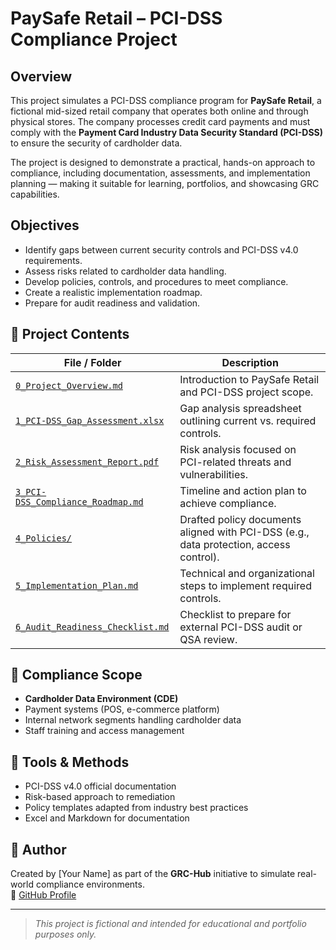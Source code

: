 # PaySafe Retail – PCI-DSS Compliance Project

## Overview
This project simulates a PCI-DSS compliance program for **PaySafe Retail**, a fictional mid-sized retail company that operates both online and through physical stores. The company processes credit card payments and must comply with the **Payment Card Industry Data Security Standard (PCI-DSS)** to ensure the security of cardholder data.

The project is designed to demonstrate a practical, hands-on approach to compliance, including documentation, assessments, and implementation planning — making it suitable for learning, portfolios, and showcasing GRC capabilities.

## Objectives
- Identify gaps between current security controls and PCI-DSS v4.0 requirements.
- Assess risks related to cardholder data handling.
- Develop policies, controls, and procedures to meet compliance.
- Create a realistic implementation roadmap.
- Prepare for audit readiness and validation.

## 📁 Project Contents

| File / Folder | Description |
|---------------|-------------|
| [`0_Project_Overview.md`](./0_Project_Overview.md) | Introduction to PaySafe Retail and PCI-DSS project scope. |
| [`1_PCI-DSS_Gap_Assessment.xlsx`](./1_PCI-DSS_Gap_Assessment.md) | Gap analysis spreadsheet outlining current vs. required controls. |
| [`2_Risk_Assessment_Report.pdf`](./2_Risk_Assessment_Report.pdf) | Risk analysis focused on PCI-related threats and vulnerabilities. |
| [`3_PCI-DSS_Compliance_Roadmap.md`](./3_PCI-DSS_Compliance_Roadmap.md) | Timeline and action plan to achieve compliance. |
| [`4_Policies/`](./4_Policies/) | Drafted policy documents aligned with PCI-DSS (e.g., data protection, access control). |
| [`5_Implementation_Plan.md`](./5_Implementation_Plan.md) | Technical and organizational steps to implement required controls. |
| [`6_Audit_Readiness_Checklist.md`](./6_Audit_Readiness_Checklist.md) | Checklist to prepare for external PCI-DSS audit or QSA review. |

## 🧭 Compliance Scope
- **Cardholder Data Environment (CDE)**
- Payment systems (POS, e-commerce platform)
- Internal network segments handling cardholder data
- Staff training and access management

## 🔧 Tools & Methods
- PCI-DSS v4.0 official documentation
- Risk-based approach to remediation
- Policy templates adapted from industry best practices
- Excel and Markdown for documentation

## 👤 Author
Created by [Your Name] as part of the **GRC-Hub** initiative to simulate real-world compliance environments.  
🔗 [GitHub Profile](https://github.com/Kernow19-cloud) 

---

> *This project is fictional and intended for educational and portfolio purposes only.*
